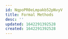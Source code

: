 ```yaml
---
id: NqpoPR0eLmpakb52pNvyV
title: Formal Methods
desc: ''
updated: 1642291392528
created: 1642291392528
---
```


